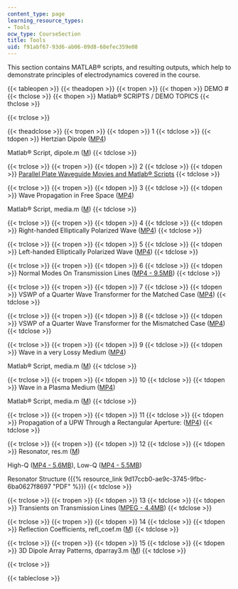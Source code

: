 ```yaml
---
content_type: page
learning_resource_types:
- Tools
ocw_type: CourseSection
title: Tools
uid: f91abf67-93d6-ab06-09d8-68efec359e08
---
```


This section contains MATLAB® scripts, and resulting outputs, which help to demonstrate principles of electrodynamics covered in the course.

{{< tableopen >}}
{{< theadopen >}}
{{< tropen >}}
{{< thopen >}}
DEMO #
{{< thclose >}}
{{< thopen >}}
Matlab® SCRIPTS / DEMO TOPICS
{{< thclose >}}

{{< trclose >}}

{{< theadclose >}}
{{< tropen >}}
{{< tdopen >}}
1
{{< tdclose >}}
{{< tdopen >}}
Hertzian Dipole ([MP4](/ans7870/6/6.630/f06/tools/dipole.mp4))  
  
Matlab® Script, dipole.m ([M](/courses/electrical-engineering-and-computer-science/6-630-electromagnetics-fall-2006/tools/dipole.m))
{{< tdclose >}}

{{< trclose >}}
{{< tropen >}}
{{< tdopen >}}
2
{{< tdclose >}}
{{< tdopen >}}
[Parallel Plate Waveguide Movies and Matlab® Scripts](http://www.piers.org/TEAZJU/EMCourse/7_PlateWaveguide/index.htm)
{{< tdclose >}}

{{< trclose >}}
{{< tropen >}}
{{< tdopen >}}
3
{{< tdclose >}}
{{< tdopen >}}
Wave Propagation in Free Space ([MP4](/ans7870/6/6.630/f06/tools/freespace.mp4))  
  
Matlab® Script, media.m ([M](/courses/electrical-engineering-and-computer-science/6-630-electromagnetics-fall-2006/tools/media.m))
{{< tdclose >}}

{{< trclose >}}
{{< tropen >}}
{{< tdopen >}}
4
{{< tdclose >}}
{{< tdopen >}}
Right-handed Elliptically Polarized Wave ([MP4](/ans7870/6/6.630/f06/tools/RHEP.mp4))
{{< tdclose >}}

{{< trclose >}}
{{< tropen >}}
{{< tdopen >}}
5
{{< tdclose >}}
{{< tdopen >}}
Left-handed Elliptically Polarized Wave ([MP4](/ans7870/6/6.630/f06/tools/LHEP.mp4))
{{< tdclose >}}

{{< trclose >}}
{{< tropen >}}
{{< tdopen >}}
6
{{< tdclose >}}
{{< tdopen >}}
Normal Modes On Transmission Lines ([MP4 - 9.5MB](/ans7870/6/6.630/f06/tools/normalmode.mp4))
{{< tdclose >}}

{{< trclose >}}
{{< tropen >}}
{{< tdopen >}}
7
{{< tdclose >}}
{{< tdopen >}}
VSWP of a Quarter Wave Transformer for the Matched Case ([MP4](/ans7870/6/6.630/f06/tools/quarter_match.mp4))
{{< tdclose >}}

{{< trclose >}}
{{< tropen >}}
{{< tdopen >}}
8
{{< tdclose >}}
{{< tdopen >}}
VSWP of a Quarter Wave Transformer for the Mismatched Case ([MP4](/ans7870/6/6.630/f06/tools/quarter_mis.mp4))
{{< tdclose >}}

{{< trclose >}}
{{< tropen >}}
{{< tdopen >}}
9
{{< tdclose >}}
{{< tdopen >}}
Wave in a very Lossy Medium ([MP4](/ans7870/6/6.630/f06/tools/lossy.mp4))  
  
Matlab® Script, media.m ([M](/courses/electrical-engineering-and-computer-science/6-630-electromagnetics-fall-2006/tools/media.m))
{{< tdclose >}}

{{< trclose >}}
{{< tropen >}}
{{< tdopen >}}
10
{{< tdclose >}}
{{< tdopen >}}
Wave in a Plasma Medium ([MP4](/ans7870/6/6.630/f06/tools/plasma.mp4))  
  
Matlab® Script, media.m ([M](/courses/electrical-engineering-and-computer-science/6-630-electromagnetics-fall-2006/tools/media.m))
{{< tdclose >}}

{{< trclose >}}
{{< tropen >}}
{{< tdopen >}}
11
{{< tdclose >}}
{{< tdopen >}}
Propagation of a UPW Through a Rectangular Aperture: ([MP4](/ans7870/6/6.630/f06/tools/diffract.mp4))
{{< tdclose >}}

{{< trclose >}}
{{< tropen >}}
{{< tdopen >}}
12
{{< tdclose >}}
{{< tdopen >}}
Resonator, res.m ([M](/courses/electrical-engineering-and-computer-science/6-630-electromagnetics-fall-2006/tools/res.m))  
  
High-Q ([MP4 - 5.6MB](/ans7870/6/6.630/f06/tools/high_q.mp4)), Low-Q ([MP4 - 5.5MB](/ans7870/6/6.630/f06/tools/low_q.mp4))  
  
Resonator Structure ({{% resource_link 9d17ccb0-ae9c-3745-9fbc-6ba0627f8697 "PDF" %}})
{{< tdclose >}}

{{< trclose >}}
{{< tropen >}}
{{< tdopen >}}
13
{{< tdclose >}}
{{< tdopen >}}
Transients on Transmission Lines ([MPEG - 4.4MB](/ans7870/6/6.630/f06/tools/Tlines.mpeg))
{{< tdclose >}}

{{< trclose >}}
{{< tropen >}}
{{< tdopen >}}
14
{{< tdclose >}}
{{< tdopen >}}
Reflection Coefficients, refl\_coef.m ([M](/courses/electrical-engineering-and-computer-science/6-630-electromagnetics-fall-2006/tools/refl_coef.m))
{{< tdclose >}}

{{< trclose >}}
{{< tropen >}}
{{< tdopen >}}
15
{{< tdclose >}}
{{< tdopen >}}
3D Dipole Array Patterns, dparray3.m ([M](/courses/electrical-engineering-and-computer-science/6-630-electromagnetics-fall-2006/tools/dparray3.m))
{{< tdclose >}}

{{< trclose >}}

{{< tableclose >}}